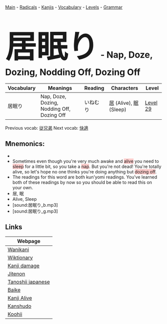 <style> bigfont {font-size: 100px}</style>
[Main](../README.md) -
[Radicals](../radicals.md) -
[Kanjis](../kanjis.md) -
[Vocabulary](../vocabulary.md) -
[Levels](../levels.md) -
[Grammar](../grammar.md)
# <bigfont> 居眠り</bigfont> - Nap, Doze, Dozing, Nodding Off, Dozing Off 

| Vocabulary | Meanings | Reading | Characters | Level |
| --- | --- | --- | --- | --- |
| 居眠り | Nap, Doze, Dozing, Nodding Off, Dozing Off | いねむり |  [居](../kanjis/居.md) (Alive), [眠](../kanjis/眠.md) (Sleep) | [Level 29](../levels/wk_level29.md) |

Previous vocab: [従兄弟](従兄弟.md) Next vocab: [快適](快適.md) 

## Mnemonics:

* 
* Sometimes even though you're very much awake and <span style="background-color:#ffcccb"> alive</span> you need to <span style="background-color:#ffcccb"> sleep</span> for a little bit, so you take a <span style="background-color:#ffcccb"> nap</span>. But you're not dead! You're totally alive, so let's hope no one thinks you're doing anything but <span style="background-color:#ffcccb"> dozing off</span>.
* The readings for this word are both kun'yomi readings. You've learned both of these readings by now so you should be able to read this on your own.
* 居, 眠
* Alive, Sleep
* [sound:居眠り_b.mp3]
* [sound:居眠り_g.mp3]


## Links 

| Webpage |
| --- |
| [Wanikani          ](https://www.wanikani.com/kanji/居眠り) |
| [Wiktionary        ](https://en.wiktionary.org/wiki/居眠り) |
| [Kanji damage      ](http://www.kanjidamage.com/kanji/search?utf8=✓&q=居眠り) |
| [Jitenon           ](https://jitenon.com/kanji/居眠り) |
| [Tanoshii japanese ](https://www.tanoshiijapanese.com/dictionary/kanji.cfm?k=居眠り) |
| [Baike             ](https://baike.baidu.com/item/居眠り) |
| [Kanji Alive       ](https://app.kanjialive.com/居眠り) |
| [Kanshudo          ](https://www.kanshudo.com/searchmn?q=居眠り) |
| [Koohii            ](https://kanji.koohii.com/study/kanji/居眠り) |
